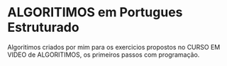 # ALGORITIMOS em Portugues Estruturado
 Algoritimos criados por mim para os exercicios propostos no CURSO EM VIDEO de ALGORITIMOS, os primeiros passos com programação.
